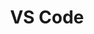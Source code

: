 ---
    title: VS Code
    level: 90%
    img: https://cdn.jsdelivr.net/gh/devicons/devicon/icons/vscode/vscode-original.svg
---